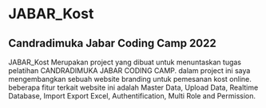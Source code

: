 # JABAR_Kost
## Candradimuka Jabar Coding Camp 2022

JABAR_Kost Merupakan project yang dibuat untuk menuntaskan tugas pelatihan CANDRADIMUKA JABAR CODING CAMP. dalam project ini saya mengembangkan sebuah website branding untuk pemesanan kost online. beberapa fitur terkait website ini adalah Master Data, Upload Data, Realtime Database, Import Export Excel, Authentification, Multi Role and Permission.
